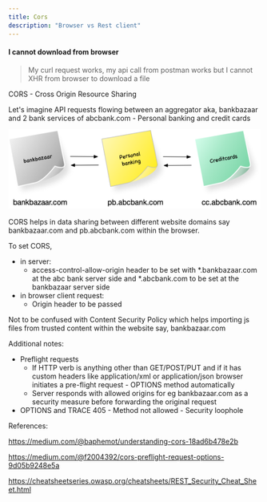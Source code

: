 ```yaml
---
title: Cors
description: "Browser vs Rest client"
---
```


#### I cannot download from browser

> My curl request works, my api call from postman works but I cannot XHR from browser to download a file

CORS - Cross Origin Resource Sharing

Let's imagine API requests flowing between an aggregator aka, bankbazaar and 2 bank services of abcbank.com - Personal banking and credit cards

![CORS Example](cors.png)

CORS helps in data sharing between different website domains say bankbazaar.com and pb.abcbank.com within the browser.

To set CORS,

- in server:
  - access-control-allow-origin header to be set with \*.bankbazaar.com at the abc bank server side and \*.abcbank.com to be set at the bankbazaar server side
- in browser client request:
  - Origin header to be passed

Not to be confused with Content Security Policy which helps importing js files from trusted content within the website say, bankbazaar.com

Additional notes:

- Preflight requests
  - If HTTP verb is anything other than GET/POST/PUT and if it has custom headers like application/xml or application/json browser initiates a pre-flight request - OPTIONS method automatically
  - Server responds with allowed origins for eg bankbazaar.com as a security measure before forwarding the original request
- OPTIONS and TRACE 405 - Method not allowed - Security loophole

References:

https://medium.com/@baphemot/understanding-cors-18ad6b478e2b

https://medium.com/@f2004392/cors-preflight-request-options-9d05b9248e5a

https://cheatsheetseries.owasp.org/cheatsheets/REST_Security_Cheat_Sheet.html
